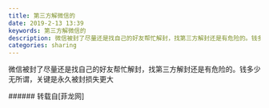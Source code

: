 ```yaml
---
title: 第三方解微信的
date: 2019-2-13 13:39
keywords: 第三方解微信的
description: 微信被封了尽量还是找自己的好友帮忙解封，找第三方解封还是有危险的。钱多少无所谓，关键是永久被封损失更大
categories: sharing
---
```

<td class="t_f" id="postmessage_2987542">

微信被封了尽量还是找自己的好友帮忙解封，找第三方解封还是有危险的。钱多少无所谓，关键是永久被封损失更大<br/>
</td>
###### 转载自[菲龙网]